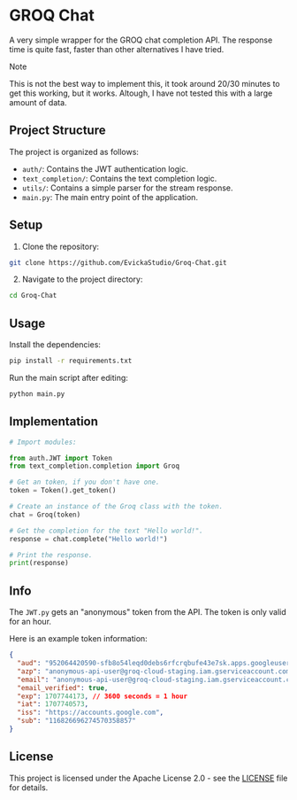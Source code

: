 # GROQ Chat

A very simple wrapper for the GROQ chat completion API. The response time is quite fast, faster than other alternatives I have tried.

> [!NOTE]
> This is not the best way to implement this, it took around 20/30 minutes to get this working, but it works. Altough, I have not tested this with a large amount of data.

## Project Structure

The project is organized as follows:

- `auth/`: Contains the JWT authentication logic.
- `text_completion/`: Contains the text completion logic.
- `utils/`: Contains a simple parser for the stream response.
- `main.py`: The main entry point of the application.

## Setup

1. Clone the repository:

```sh
git clone https://github.com/EvickaStudio/Groq-Chat.git
```

2. Navigate to the project directory:

```sh
cd Groq-Chat
```

## Usage

Install the dependencies:

```sh
pip install -r requirements.txt
```

Run the main script after editing:

```sh
python main.py
```

## Implementation

```python
# Import modules:

from auth.JWT import Token
from text_completion.completion import Groq

# Get an token, if you don't have one.
token = Token().get_token()

# Create an instance of the Groq class with the token.
chat = Groq(token)

# Get the completion for the text "Hello world!".
response = chat.complete("Hello world!")

# Print the response.
print(response)
```

## Info

The `JWT.py` gets an "anonymous" token from the API. The token is only valid for an hour.

Here is an example token information:

```json
{
  "aud": "952064420590-sfb8o54leqd0debs6rfcrqbufe43e7sk.apps.googleusercontent.com",
  "azp": "anonymous-api-user@groq-cloud-staging.iam.gserviceaccount.com",
  "email": "anonymous-api-user@groq-cloud-staging.iam.gserviceaccount.com",
  "email_verified": true,
  "exp": 1707744173, // 3600 seconds = 1 hour
  "iat": 1707740573,
  "iss": "https://accounts.google.com",
  "sub": "116826696274570358857"
}
```

## License

This project is licensed under the Apache License 2.0 - see the [LICENSE](LICENSE) file for details.
